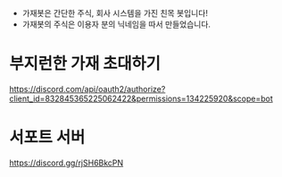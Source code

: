 * 가재봇은 간단한 주식, 회사 시스템을 가진 친목 봇입니다!
* 가재봇의 주식은 이용자 분의 닉네임을 따서 만들었습니다.
# 부지런한 가재 초대하기
https://discord.com/api/oauth2/authorize?client_id=832845365225062422&permissions=134225920&scope=bot
# 서포트 서버
https://discord.gg/rjSH6BkcPN
